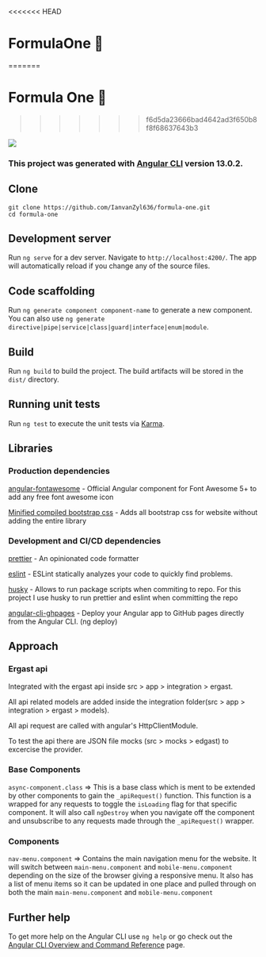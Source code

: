 <<<<<<< HEAD

# FormulaOne :checkered_flag:

=======

# Formula One :rocket:

> > > > > > > f6d5da23666bad4642ad3f650b8f8f68637643b3

<img  src="https://i.ibb.co/0mtYPCX/2021-11-22-22-09-56.gif">

### This project was generated with [Angular CLI](https://github.com/angular/angular-cli) version 13.0.2.

## Clone

```$xslt
git clone https://github.com/IanvanZyl636/formula-one.git
cd formula-one
```

## Development server

Run `ng serve` for a dev server. Navigate to `http://localhost:4200/`. The app will automatically reload if you change any of the source files.

## Code scaffolding

Run `ng generate component component-name` to generate a new component. You can also use `ng generate directive|pipe|service|class|guard|interface|enum|module`.

## Build

Run `ng build` to build the project. The build artifacts will be stored in the `dist/` directory.

## Running unit tests

Run `ng test` to execute the unit tests via [Karma](https://karma-runner.github.io).

## Libraries

### Production dependencies

<a href="https://github.com/FortAwesome/angular-fontawesome">angular-fontawesome</a> - Official Angular component for Font Awesome 5+ to add any free font awesome icon

<a href="https://getbootstrap.com/">Minified compiled bootstrap css</a> - Adds all bootstrap css for website without adding the entire library

### Development and CI/CD dependencies

<a href="https://prettier.io/">prettier</a> - An opinionated code formatter

<a href="https://eslint.org/">eslint</a> - ESLint statically analyzes your code to quickly find problems.

<a href="https://typicode.github.io/husky/#/">husky</a> - Allows to run package scripts when commiting to repo. For this project I use husky to run prettier and eslint when committing the repo

<a href="https://github.com/angular-schule/angular-cli-ghpages">angular-cli-ghpages</a> - Deploy your Angular app to GitHub pages directly from the Angular CLI. (ng deploy)

## Approach

### Ergast api

Integrated with the ergast api inside src > app > integration > ergast.

All api related models are added inside the integration folder(src > app > integration > ergast > models).

All api request are called with angular's HttpClientModule.

To test the api there are JSON file mocks (src > mocks > edgast) to excercise the provider.

### Base Components

`async-component.class` => This is a base class which is ment to be extended by other components to gain the `_apiRequest()` function. This function is a wrapped for any requests to toggle the `isLoading` flag for that specific component. It will also call `ngDestroy` when you navigate off the component and unsubscribe to any requests made through the `_apiRequest()` wrapper.

### Components

`nav-menu.component` => Contains the main navigation menu for the website. It will switch between `main-menu.component` and `mobile-menu.component` depending on the size of the browser giving a responsive menu. It also has a list of menu items so it can be updated in one place and pulled through on both the main `main-menu.component` and `mobile-menu.component`

## Further help

To get more help on the Angular CLI use `ng help` or go check out the [Angular CLI Overview and Command Reference](https://angular.io/cli) page.
